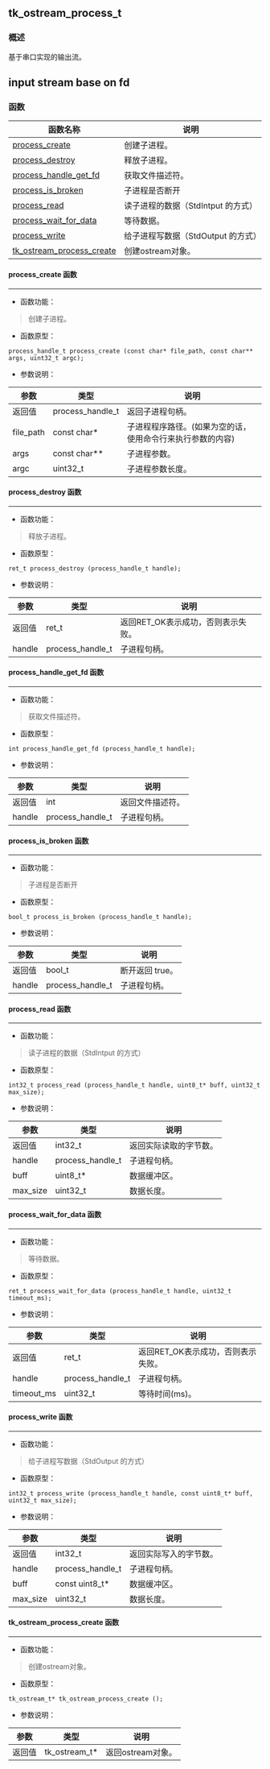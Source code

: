 ## tk\_ostream\_process\_t
### 概述
基于串口实现的输出流。

input stream base on fd
----------------------------------
### 函数
<p id="tk_ostream_process_t_methods">

| 函数名称 | 说明 | 
| -------- | ------------ | 
| <a href="#tk_ostream_process_t_process_create">process\_create</a> | 创建子进程。 |
| <a href="#tk_ostream_process_t_process_destroy">process\_destroy</a> | 释放子进程。 |
| <a href="#tk_ostream_process_t_process_handle_get_fd">process\_handle\_get\_fd</a> | 获取文件描述符。 |
| <a href="#tk_ostream_process_t_process_is_broken">process\_is\_broken</a> | 子进程是否断开 |
| <a href="#tk_ostream_process_t_process_read">process\_read</a> | 读子进程的数据（StdIntput 的方式） |
| <a href="#tk_ostream_process_t_process_wait_for_data">process\_wait\_for\_data</a> | 等待数据。 |
| <a href="#tk_ostream_process_t_process_write">process\_write</a> | 给子进程写数据（StdOutput 的方式） |
| <a href="#tk_ostream_process_t_tk_ostream_process_create">tk\_ostream\_process\_create</a> | 创建ostream对象。 |
#### process\_create 函数
-----------------------

* 函数功能：

> <p id="tk_ostream_process_t_process_create">创建子进程。

* 函数原型：

```
process_handle_t process_create (const char* file_path, const char** args, uint32_t argc);
```

* 参数说明：

| 参数 | 类型 | 说明 |
| -------- | ----- | --------- |
| 返回值 | process\_handle\_t | 返回子进程句柄。 |
| file\_path | const char* | 子进程程序路径。(如果为空的话，使用命令行来执行参数的内容) |
| args | const char** | 子进程参数。 |
| argc | uint32\_t | 子进程参数长度。 |
#### process\_destroy 函数
-----------------------

* 函数功能：

> <p id="tk_ostream_process_t_process_destroy">释放子进程。

* 函数原型：

```
ret_t process_destroy (process_handle_t handle);
```

* 参数说明：

| 参数 | 类型 | 说明 |
| -------- | ----- | --------- |
| 返回值 | ret\_t | 返回RET\_OK表示成功，否则表示失败。 |
| handle | process\_handle\_t | 子进程句柄。 |
#### process\_handle\_get\_fd 函数
-----------------------

* 函数功能：

> <p id="tk_ostream_process_t_process_handle_get_fd">获取文件描述符。

* 函数原型：

```
int process_handle_get_fd (process_handle_t handle);
```

* 参数说明：

| 参数 | 类型 | 说明 |
| -------- | ----- | --------- |
| 返回值 | int | 返回文件描述符。 |
| handle | process\_handle\_t | 子进程句柄。 |
#### process\_is\_broken 函数
-----------------------

* 函数功能：

> <p id="tk_ostream_process_t_process_is_broken">子进程是否断开

* 函数原型：

```
bool_t process_is_broken (process_handle_t handle);
```

* 参数说明：

| 参数 | 类型 | 说明 |
| -------- | ----- | --------- |
| 返回值 | bool\_t | 断开返回 true。 |
| handle | process\_handle\_t | 子进程句柄。 |
#### process\_read 函数
-----------------------

* 函数功能：

> <p id="tk_ostream_process_t_process_read">读子进程的数据（StdIntput 的方式）

* 函数原型：

```
int32_t process_read (process_handle_t handle, uint8_t* buff, uint32_t max_size);
```

* 参数说明：

| 参数 | 类型 | 说明 |
| -------- | ----- | --------- |
| 返回值 | int32\_t | 返回实际读取的字节数。 |
| handle | process\_handle\_t | 子进程句柄。 |
| buff | uint8\_t* | 数据缓冲区。 |
| max\_size | uint32\_t | 数据长度。 |
#### process\_wait\_for\_data 函数
-----------------------

* 函数功能：

> <p id="tk_ostream_process_t_process_wait_for_data">等待数据。

* 函数原型：

```
ret_t process_wait_for_data (process_handle_t handle, uint32_t timeout_ms);
```

* 参数说明：

| 参数 | 类型 | 说明 |
| -------- | ----- | --------- |
| 返回值 | ret\_t | 返回RET\_OK表示成功，否则表示失败。 |
| handle | process\_handle\_t | 子进程句柄。 |
| timeout\_ms | uint32\_t | 等待时间(ms)。 |
#### process\_write 函数
-----------------------

* 函数功能：

> <p id="tk_ostream_process_t_process_write">给子进程写数据（StdOutput 的方式）

* 函数原型：

```
int32_t process_write (process_handle_t handle, const uint8_t* buff, uint32_t max_size);
```

* 参数说明：

| 参数 | 类型 | 说明 |
| -------- | ----- | --------- |
| 返回值 | int32\_t | 返回实际写入的字节数。 |
| handle | process\_handle\_t | 子进程句柄。 |
| buff | const uint8\_t* | 数据缓冲区。 |
| max\_size | uint32\_t | 数据长度。 |
#### tk\_ostream\_process\_create 函数
-----------------------

* 函数功能：

> <p id="tk_ostream_process_t_tk_ostream_process_create">创建ostream对象。

* 函数原型：

```
tk_ostream_t* tk_ostream_process_create ();
```

* 参数说明：

| 参数 | 类型 | 说明 |
| -------- | ----- | --------- |
| 返回值 | tk\_ostream\_t* | 返回ostream对象。 |
